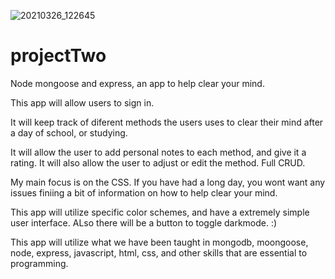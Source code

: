 ![20210326_122645](https://user-images.githubusercontent.com/68661954/112677048-d9e16800-8e2e-11eb-84ad-cf99cd328b20.jpg)
# projectTwo
Node mongoose and express, an app to help clear your mind.

This app will allow users to sign in. 

It will keep track of diferent methods the users uses to clear their mind after a day of school, or studying. 

It will allow the user to add personal notes to each method, and give it a rating. It will also allow the user to 
adjust or edit the method. Full CRUD. 

My main focus is on the CSS. If you have had a long day, you wont want any issues finiing a bit of information
on how to help clear your mind. 

This app will utilize specific color schemes, and have a extremely simple user interface. 
ALso there will be a button to toggle darkmode. :)

This app will utilize what we have been taught in mongodb, moongoose, node, express, javascript, html, css, and other skills that
are essential to programming.


